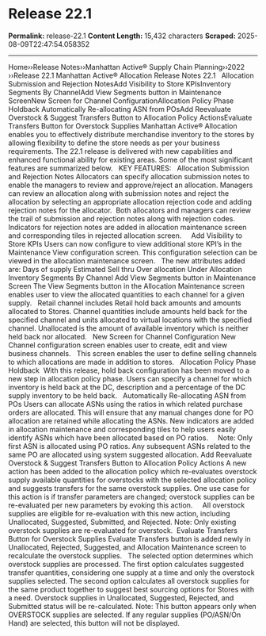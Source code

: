 # Release 22.1

**Permalink:** release-22.1
**Content Length:** 15,432 characters
**Scraped:** 2025-08-09T22:47:54.058352

---

Home&rsaquo;&rsaquo;Release Notes&rsaquo;&rsaquo;Manhattan Active® Supply Chain Planning&rsaquo;&rsaquo;2022 ››Release 22.1 Manhattan Active&reg; Allocation Release Notes 22.1 &nbsp; Allocation Submission and Rejection NotesAdd Visibility to Store KPIsInventory Segments By ChannelAdd View Segments button in Maintenance ScreenNew Screen for Channel ConfigurationAllocation Policy Phase Holdback&nbsp;Automatically Re-allocating ASN from POsAdd Reevaluate Overstock &amp; Suggest Transfers Button to Allocation Policy ActionsEvaluate Transfers Button for Overstock Supplies Manhattan Active&reg; Allocation enables you to effectively distribute merchandise inventory to the stores by allowing&nbsp;flexibility to define the store needs as per your&nbsp;business requirements. The 22.1 release is delivered with new capabilities and enhanced functional ability for existing areas. Some of the most significant features are summarized below. &nbsp; KEY FEATURES: &nbsp; Allocation Submission and Rejection Notes Allocators can specify allocation submission notes to enable the managers to review and approve/reject an allocation. Managers can review an allocation along with submission notes and reject the allocation by selecting an appropriate allocation rejection code and adding rejection notes for the allocator. &nbsp;Both allocators and managers can review the trail of submission and rejection notes along with rejection codes. Indicators for rejection notes are added in allocation maintenance screen and corresponding tiles in rejected allocation screen. &nbsp; &nbsp; Add Visibility to Store KPIs Users can now configure to view additional store KPI&rsquo;s in the Maintenance View configuration screen. This configuration selection can be viewed in the allocation maintenance screen. &nbsp; The new attributes added are: Days of supply Estimated Sell thru Over allocation Under Allocation Inventory Segments By Channel Add View Segments button in Maintenance Screen The View Segments button in the Allocation Maintenance screen enables user to view the allocated quantities to each channel for a given supply. &nbsp; Retail channel includes Retail hold back amounts and amounts allocated to Stores. Channel quantities include amounts held back for the specified channel and units allocated to virtual locations with the specified channel. Unallocated is the amount of available inventory which is neither held back nor allocated. &nbsp; New Screen for Channel Configuration New Channel configuration screen enables user to create, edit and view business channels. &nbsp; This screen enables the user to define selling channels to which allocations are made in addition to stores. &nbsp; Allocation Policy Phase Holdback&nbsp; With this release, hold back configuration has been moved to a new step in allocation policy phase. Users can specify a channel for which inventory is held back at the DC, description and a percentage of the DC supply inventory to be held back. &nbsp; Automatically Re-allocating ASN from POs Users can allocate ASNs using the ratios in which related purchase orders are allocated. This will ensure that any manual changes done for PO allocation are retained while allocating the ASNs. New indicators are added in allocation maintenance and corresponding tiles to help users easily identify ASNs which have been allocated based on PO ratios. &nbsp; &nbsp; Note: Only first ASN is allocated using PO ratios. Any subsequent ASNs related to the same PO are allocated using system suggested allocation. Add Reevaluate Overstock &amp; Suggest Transfers Button to Allocation Policy Actions A new action has been added to the allocation policy which re-evaluates overstock supply available quantities for overstocks with the selected allocation policy and suggests transfers for the same overstock supplies. One use case for this action is if transfer parameters are changed; overstock supplies can be re-evaluated per new parameters by evoking this action. &nbsp; &nbsp; All overstock supplies are eligible for re-evaluation with this new action, including Unallocated, Suggested, Submitted, and Rejected. Note: Only existing overstock supplies are re-evaluated for overstock.&nbsp; Evaluate Transfers Button for Overstock Supplies Evaluate Transfers button is added newly in Unallocated, Rejected, Suggested, and Allocation Maintenance screen to recalculate the overstock supplies. &nbsp; The selected option determines which overstock supplies are processed. The first option calculates suggested transfer quantities, considering one supply at a time and only the overstock supplies selected. The second option calculates all overstock supplies for the same product together to suggest best sourcing options for Stores with a need. Overstock supplies in Unallocated, Suggested, Rejected, and Submitted status will be re-calculated. Note: This button appears only when OVERSTOCK supplies are selected. If any regular supplies (PO/ASN/On Hand) are selected, this button will not be displayed.